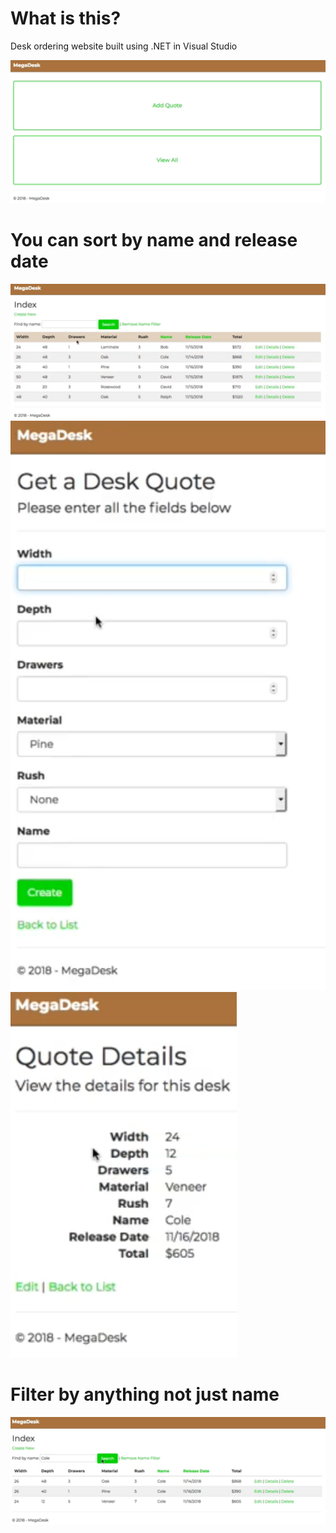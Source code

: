 <h1>What is this?</h1>
Desk ordering website built using .NET in Visual Studio

![Screenshot](mega-web-demo-1.png)
# You can sort by name and release date
![Screenshot](mega-web-demo-2.png)
![Screenshot](mega-web-demo-3.png)
![Screenshot](mega-web-demo-4.png)
# Filter by anything not just name
![Screenshot](mega-web-demo-5.png)
